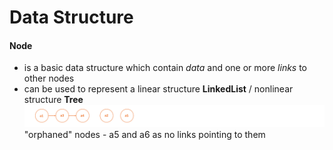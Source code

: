 # Data Structure

#### Node
- is a basic data structure which contain _data_ and one or more _links_ to other nodes
- can be used to represent a linear structure **LinkedList** / nonlinear structure **Tree**  
![alt-фото](https://github.com/e-terven/data_structure/blob/8d5cfef41134791fcdde8b48ea43bc5fad27dc51/images/Screenshot%202023-07-22%20at%2017.18.39.png)  
"orphaned" nodes - a5 and a6 as no links pointing to them
